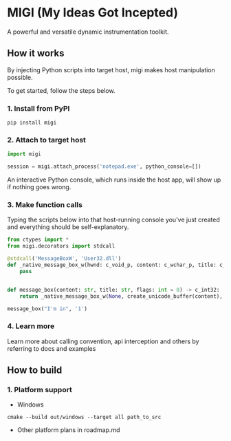 # MIGI (My Ideas Got Incepted)

A powerful and versatile dynamic instrumentation toolkit.

## How it works
By injecting Python scripts into target host, migi makes host manipulation possible.

To get started, follow the steps below.

### 1. Install from PyPI
```shell
pip install migi
```

### 2. Attach to target host
```python
import migi

session = migi.attach_process('notepad.exe', python_console=[])
```

An interactive Python console, which runs inside the host app, will show up if nothing goes wrong. 

### 3. Make function calls

Typing the scripts below into that host-running console you've just created and everything should be self-explanatory. 

```python
from ctypes import *
from migi.decorators import stdcall

@stdcall('MessageBoxW', 'User32.dll')
def _native_message_box_w(hwnd: c_void_p, content: c_wchar_p, title: c_wchar_p, flags: c_uint32) -> c_int32:
    pass


def message_box(content: str, title: str, flags: int = 0) -> c_int32:
    return _native_message_box_w(None, create_unicode_buffer(content), create_unicode_buffer(title), flags)

message_box("I'm in", '1')
```

### 4. Learn more

Learn more about calling convention, api interception and others by referring to docs and examples

## How to build

### 1. Platform support
- Windows
```shell
cmake --build out/windows --target all path_to_src
```
- Other platform plans in roadmap.md
